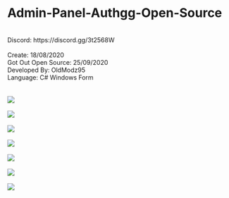 # Admin-Panel-Authgg-Open-Source
<br>
Discord: https://discord.gg/3t2568W
<br>
<br>
Create: 18/08/2020
<br>
Got Out Open Source: 25/09/2020
<br>
Developed By: OldModz95
<br>
Language: C# Windows Form
<br>
<br>
<br>
<img src="https://i.imgur.com/GVbAspt.png">
<br>
<br>
<img src="https://i.imgur.com/6YagYze.png">
<br>
<br>
<img src="https://i.imgur.com/Tgx2nqb.png">
<br>
<br>
<img src="https://i.imgur.com/FVzIU3u.png">
<br>
<br>
<img src="https://i.imgur.com/mV0YWau.png">
<br>
<br>
<img src="https://i.imgur.com/0h1tGpm.png">
<br>
<br>
<img src="https://i.imgur.com/Cdgvqch.png">
